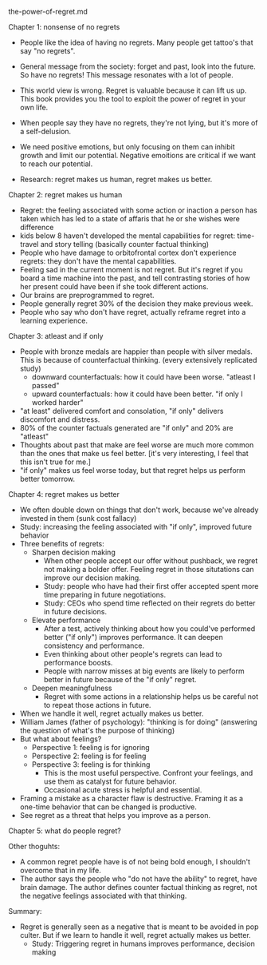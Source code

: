 the-power-of-regret.md

Chapter 1: nonsense of no regrets
- People like the idea of having no regrets. Many people get tattoo's that say "no regrets".
- General message from the society: forget and past, look into the future. So have no regrets! This message resonates with a lot of people.
- This world view is wrong. Regret is valuable because it can lift us up. This book provides you the tool to exploit the power of regret in your own life.

- When people say they have no regrets, they're not lying, but it's more of a self-delusion.
- We need positive emotions, but only focusing on them can inhibit growth and limit our potential. Negative emoitions are critical if we want to reach our potential.
- Research: regret makes us human, regret makes us better.

Chapter 2: regret makes us human
- Regret: the feeling associated with some action or inaction a person has taken which has led to a state of affaris that he or she wishes were difference
- kids below 8 haven't developed the mental capabilities for regret: time-travel and story telling (basically counter factual thinking)
- People who have damage to orbitofrontal cortex don't experience regrets: they don't have the mental capabilities.
- Feeling sad in the current moment is not regret. But it's regret if you board a time machine into the past, and tell contrasting stories of how her present could have been if she took different actions.
- Our brains are preprogrammed to regret.
- People generally regret 30% of the decision they make previous week.
- People who say who don't have regret, actually reframe regret into a learning experience.

Chapter 3: atleast and if only
- People with bronze medals are happier than people with silver medals. This is because of counterfactual thinking. (every extensively replicated study)
	- downward counterfactuals: how it could have been worse. "atleast I passed"
	- upward counterfactuals: how it could have been better. "if only I worked harder"
- "at least" delivered comfort and consolation, "if only" delivers discomfort and distress.
- 80% of the counter factuals generated are "if only" and 20% are "atleast"
- Thoughts about past that make are feel worse are much more common than the ones that make us feel better. [it's very interesting, I feel that this isn't true for me.]
- "if only" makes us feel worse today, but that regret helps us perform better tomorrow. 


Chapter 4: regret makes us better
- We often double down on things that don't work, because we've already invested in them (sunk cost fallacy)
- Study: increasing the feeling associated with "if only", improved future behavior
- Three benefits of regrets:
	- Sharpen decision making
		- When other people accept our offer without pushback, we regret not making a bolder offer. Feeling regret in those situtations can improve our decision making.
		- Study: people who have had their first offer accepted spent more time preparing in future negotiations.
		- Study: CEOs who spend time reflected on their regrets do better in future decisions.
	- Elevate performance
		- After a test, actively thinking about how you could've performed better ("if only") improves performance. It can deepen consistency and performance.
		- Even thinking about other people's regrets can lead to performance boosts. 
		- People with narrow misses at big events are likely to perform better in future because of the "if only" regret. 
	- Deepen meaningfulness
		- Regret with some actions in a relationship helps us be careful not to repeat those actions in future. 
- When we handle it well, regret actually makes us better.
- William James (father of psychology): "thinking is for doing" (answering the question of what's the purpose of thinking)
- But what about feelings?
	- Perspective 1: feeling is for ignoring
	- Perspective 2: feeling is for feeling
	- Perspective 3: feeling is for thinking
		- This is the most useful perspective. Confront your feelings, and use them as catalyst for future behavior. 
		- Occasional acute stress is helpful and essential.
- Framing a mistake as a character flaw is destructive. Framing it as a one-time behavior that can be changed is productive.
- See regret as a threat that helps you improve as a person.

Chapter 5: what do people regret?

Other thoguhts:
- A common regret people have is of not being bold enough, I shouldn't overcome that in my life.
- The author says the people who "do not have the ability" to regret, have brain damage. The author defines counter factual thinking as regret, not the negative feelings associated with that thinking. 

Summary:
- Regret is generally seen as a negative that is meant to be avoided in pop culter. But if we learn to handle it well, regret actually makes us better.
	- Study: Triggering regret in humans improves performance, decision making


















